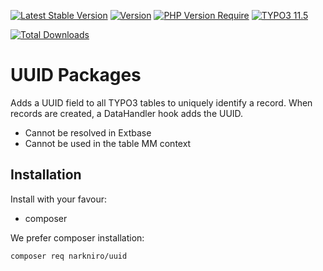 [![Latest Stable Version](http://poser.pugx.org/narkniro/uuid/v)](https://packagist.org/packages/narkniro/uuid)
[![Version](http://poser.pugx.org/narkniro/uuid/version)](https://packagist.org/packages/narkniro/uuid)
[![PHP Version Require](http://poser.pugx.org/phpunit/phpunit/require/php)](https://packagist.org/packages/phpunit/phpunit)
[![TYPO3 11.5](https://img.shields.io/badge/TYPO3-11.5-green.svg?style=flat-square)](https://get.typo3.org/version/11)

[![Total Downloads](http://poser.pugx.org/narkniro/uuid/downloads)](https://packagist.org/packages/narkniro/uuid)

# UUID Packages

Adds a UUID field to all TYPO3 tables to uniquely identify a record.
When records are created, a DataHandler hook adds the UUID.

- Cannot be resolved in Extbase
- Cannot be used in the table MM context

## Installation

Install with your favour:

* composer

We prefer composer installation:

```bash
composer req narkniro/uuid
```
